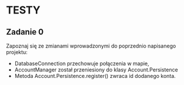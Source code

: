 # TESTY
## Zadanie 0
Zapoznaj się ze zmianami wprowadzonymi do poprzednio napisanego projektu:
- DatabaseConnection przechowuje połączenia w mapie,
- AccountManager został przeniesiony do klasy Account.Persistence
- Metoda Account.Persistence.register() zwraca id dodanego konta.
